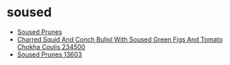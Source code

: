 # soused

 * [Soused Prunes](../../index/s/soused-prunes-13603.json)
 * [Charred Squid And Conch Buljol With Soused Green Figs And Tomato Chokha Coulis 234500](../../index/c/charred-squid-and-conch-buljol-with-soused-green-figs-and-tomato-chokha-coulis-234500.json)
 * [Soused Prunes 13603](../../index/s/soused-prunes-13603.json)
